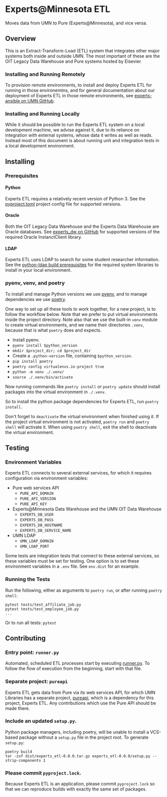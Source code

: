 # Experts@Minnesota ETL

Moves data from UMN to Pure (Experts@Minnesota), and vice versa.

## Overview

This is an Extract-Transform-Load (ETL) system that integrates other major
systems both inside and outside UMN. The most important of these are the
OIT Legacy Data Warehouse and Pure systems hosted by Elsevier.

### Installing and Running Remotely

To provision remote environments, to install and deploy Experts ETL for
running in those environemtns, and for general documentation about our
deployment of Experts ETL in those remote environments, see 
[experts-ansible on UMN GitHub](https://github.umn.edu/Libraries/experts-ansible).

### Installing and Running Locally

While it should be possible to run the Experts ETL system on a local
development machine, we advise against it, due to its reliance on
integration with external systems, whose data it writes as well as reads.
Instead most of this document is about running unit and integration tests
in a local development environment.

## Installing

### Prerequisites

#### Python

Experts ETL requires a relatively recent version of Python 3. See the
[pyproject.toml](pyproject.toml) project config file for supported versions.

#### Oracle

Both the OIT Legacy Data Warehouse and the Experts Data Warehouse are Oracle
databases. See [experts\_dw on GitHub](https://github.com/UMNLibraries/experts_dw)
for supported versions of the required Oracle InstanctClient library.

#### LDAP

Experts ETL uses LDAP to search for some student researcher information. See the
[python-ldap build prerequisites](https://www.python-ldap.org/en/python-ldap-3.3.0/installing.html#build-prerequisites)
for the required system libraries to install in your local environment.

### pyenv, venv, and poetry

To install and manage Python versions we use
[pyenv](https://github.com/pyenv/pyenv), and to manage dependencies we use
[poetry](https://poetry.eustace.io/).

One way to set up all these tools to work together, for a new project, is to
follow the workflow below. Note that we prefer to put virtual environments
inside the project directory. Note also that we use the built-in `venv` module
to create virtual environments, and we name their directories `.venv`, because
that is what `poetry` does and expects.

* Install pyenv.
* `pyenv install $python_version`
* `mkdir $project_dir; cd $project_dir`
* Create a `.python-version` file, containing `$python_version`.
* `pip install poetry`
* `poetry config virtualenvs.in-project true`
* `python -m venv ./.venv/`
* `source ./.venv/bin/activate`

Now running commands like `poetry install` or `poetry update` should install
packages into the virtual environment in `./.venv`.

So to install the python package dependencies for Experts ETL, run `poetry install`.

Don't forget to `deactivate` the virtual environment when finished using it. If
the project virtual environment is not activated, `poetry run` and `poetry
shell` will activate it.  When using `poetry shell`, exit the shell to
deactivate the virtual environment.

## Testing

### Environment Variables

Experts ETL connects to several external services, for which it requires configuration
via environment variables:

* Pure web services API
  * `PURE_API_DOMAIN`
  * `PURE_API_VERSION`
  * `PURE_API_KEY`
* Experts@Minnesota Data Warehouse and the UMN OIT Data Warehouse
  * `EXPERTS_DB_USER`
  * `EXPERTS_DB_PASS`
  * `EXPERTS_DB_HOSTNAME`
  * `EXPERTS_DB_SERVICE_NAME`
* UMN LDAP
  * `UMN_LDAP_DOMAIN`
  * `UMN_LDAP_PORT`

Some tests are integration tests that connect to these external services, so
these variables must be set for testing. One option is to set these
environment variables in a `.env` file. See `env.dist` for an example.

### Running the Tests

Run the following, either as arguments
to `poetry run`, or after running `poetry shell`:

```
pytest tests/test_affiliate_job.py
pytest tests/test_employee_job.py
...
```

Or to run all tests: `pytest`

## Contributing

### Entry point: `runner.py`

Automated, scheduled ETL processes start by executing [runner.py](runner.py).
To follow the flow of execution from the beginning, start with that file.

### Separate project: `pureapi`

Experts ETL gets data from Pure via its web services API, for which UMN
Libraries has a separate project,
[pureapi](https://github.com/UMNLibraries/pureapi),
which is a dependency for this project, Experts ETL. Any contributions which
use the Pure API should be made there.

### Include an updated `setup.py`.

Python package managers, including poetry, will be unable to install a VCS-based
package without a `setup.py` file in the project root. To generate `setup.py`:

```
poetry build
tar -zxf dist/experts_etl-0.0.0.tar.gz experts_etl-0.0.0/setup.py --strip-components 1
```

### Please commit `pyproject.lock`.

Because Experts ETL is an application, please commit `pyproject.lock` so that we
can reproduce builds with exactly the same set of packages.
